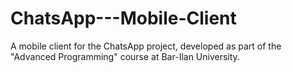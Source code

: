 # ChatsApp---Mobile-Client
A mobile client for the ChatsApp project, developed as part of the "Advanced Programming" course at Bar-Ilan University. 
